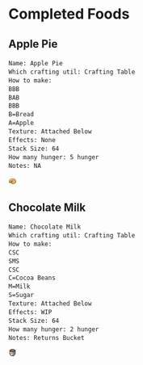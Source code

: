 # Completed Foods

## Apple Pie

```txt
Name: Apple Pie
Which crafting util: Crafting Table
How to make:
BBB
BAB
BBB
B=Bread
A=Apple
Texture: Attached Below
Effects: None
Stack Size: 64
How many hunger: 5 hunger
Notes: NA
```

[![apple_pie.png](../foodrp/textures/items/apple_pie.png)](../foodrp/textures/items/apple_pie.png)

## Chocolate Milk

```txt
Name: Chocolate Milk
Which crafting util: Crafting Table
How to make:
CSC
SMS
CSC
C=Cocoa Beans
M=Milk
S=Sugar
Texture: Attached Below
Effects: WIP
Stack Size: 64
How many hunger: 2 hunger
Notes: Returns Bucket
```

[![chocolate_milk.png](../foodrp/textures/items/chocolate_milk.png)](../foodrp/textures/items/chocolate_milk.png)